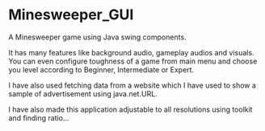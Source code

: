 # Minesweeper_GUI
A Minesweeper game using Java swing components.

It has many features like background audio, gameplay audios and visuals. You can even configure toughness of a game from main menu and choose you level according to Beginner, Intermediate or Expert.

I have also used fetching data from a website which I have used to show a sample of advertisement using java.net.URL. 

I have also made this application adjustable to all resolutions using toolkit and finding ratio...
